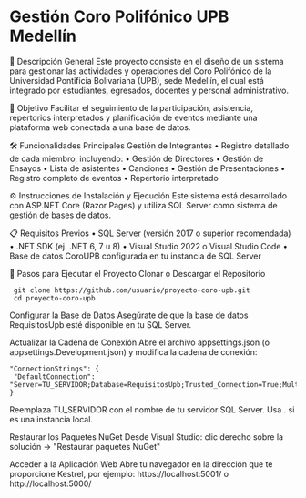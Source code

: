 # Gestión Coro Polifónico UPB Medellín

📘 Descripción General
Este proyecto consiste en el diseño de un sistema para gestionar las actividades y operaciones del Coro Polifónico de la Universidad Pontificia Bolivariana (UPB), sede Medellín, el cual está integrado por estudiantes, egresados, docentes y personal administrativo.

🎯 Objetivo
Facilitar el seguimiento de la participación, asistencia, repertorios interpretados y planificación de eventos mediante una plataforma web conectada a una base de datos.

🛠️ Funcionalidades Principales
Gestión de Integrantes
  • Registro detallado de cada miembro, incluyendo:
  • Gestión de Directores
  • Gestión de Ensayos
  • Lista de asistentes
  • Canciones
  • Gestión de Presentaciones
  • Registro completo de eventos
  • Repertorio interpretado

⚙️ Instrucciones de Instalación y Ejecución
Este sistema está desarrollado con ASP.NET Core (Razor Pages) y utiliza SQL Server como sistema de gestión de bases de datos.

📋 Requisitos Previos
  • SQL Server (versión 2017 o superior recomendada)
  • .NET SDK (ej. .NET 6, 7 u 8)
  • Visual Studio 2022 o Visual Studio Code
  • Base de datos CoroUPB configurada en tu instancia de SQL Server

🚀 Pasos para Ejecutar el Proyecto
Clonar o Descargar el Repositorio

	 git clone https://github.com/usuario/proyecto-coro-upb.git
 	 cd proyecto-coro-upb
  
Configurar la Base de Datos
Asegúrate de que la base de datos RequisitosUpb esté disponible en tu SQL Server.

Actualizar la Cadena de Conexión
Abre el archivo appsettings.json (o appsettings.Development.json) y modifica la cadena de conexión:

	"ConnectionStrings": {
  	 "DefaultConnection": "Server=TU_SERVIDOR;Database=RequisitosUpb;Trusted_Connection=True;MultipleActiveResultSets=true;TrustServerCertificate=True"
	}

Reemplaza TU_SERVIDOR con el nombre de tu servidor SQL Server. Usa . si es una instancia local.

Restaurar los Paquetes NuGet
Desde Visual Studio: clic derecho sobre la solución → "Restaurar paquetes NuGet"

Acceder a la Aplicación Web
Abre tu navegador en la dirección que te proporcione Kestrel, por ejemplo:
https://localhost:5001/ o http://localhost:5000/

